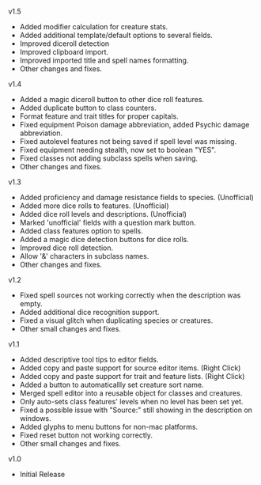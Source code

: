 v1.5
- Added modifier calculation for creature stats.
- Added additional template/default options to several fields.
- Improved diceroll detection
- Improved clipboard import.
- Improved imported title and spell names formatting.
- Other changes and fixes.

v1.4
- Added a magic diceroll button to other dice roll features.
- Added duplicate button to class counters.
- Format feature and trait titles for proper capitals.
- Fixed equipment Poison damage abbreviation, added Psychic damage abbreviation.
- Fixed autolevel features not being saved if spell level was missing.
- Fixed equipment needing stealth, now set to boolean "YES".
- Fixed classes not adding subclass spells when saving.
- Other changes and fixes.

v1.3
- Added proficiency and damage resistance fields to species. (Unofficial)
- Added more dice rolls to features. (Unofficial)
- Added dice roll levels and descriptions. (Unofficial)
- Marked 'unofficial' fields with a question mark button.
- Added class features option to spells.
- Added a magic dice detection buttons for dice rolls.
- Improved dice roll detection.
- Allow '&' characters in subclass names.
- Other changes and fixes.

v1.2
- Fixed spell sources not working correctly when the description was empty.
- Added additional dice recognition support.
- Fixed a visual glitch when duplicating species or creatures.
- Other small changes and fixes.

v1.1
- Added descriptive tool tips to editor fields.
- Added copy and paste support for source editor items. (Right Click)
- Added copy and paste support for trait and feature lists. (Right Click)
- Added a button to automaticallly set creature sort name.
- Merged spell editor into a reusable object for classes and creatures.
- Only auto-sets class features' levels when no level has been set yet.
- Fixed a possible issue with "Source:" still showing in the description on windows.
- Added glyphs to menu buttons for non-mac platforms.
- Fixed reset button not working correctly.
- Other small changes and fixes.

v1.0
- Initial Release